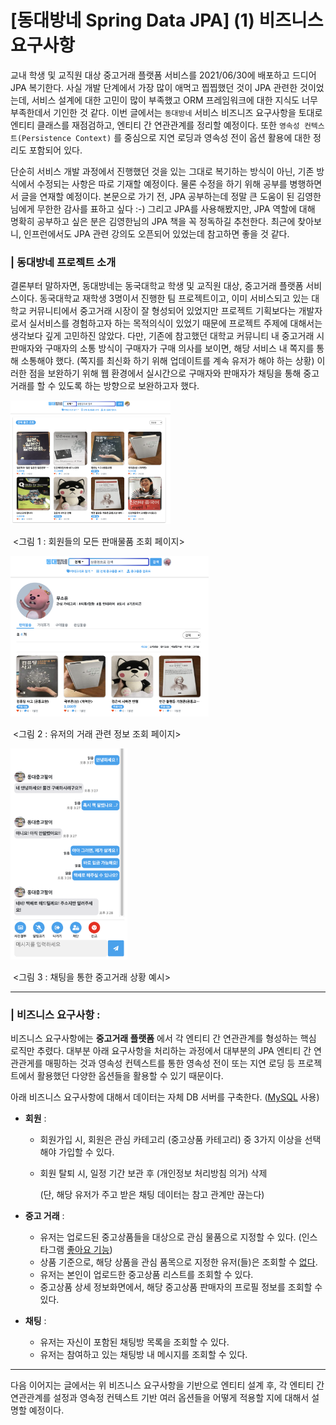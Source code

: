 # [동대방네 Spring Data JPA] (1) 비즈니스 요구사항

 

교내 학생 및 교직원 대상 중고거래 플랫폼 서비스를 2021/06/30에 배포하고 드디어 JPA 복기한다. 사실 개발 단계에서 가장 많이 애먹고 찝찝했던 것이 JPA 관련한 것이었는데, 서비스 설계에 대한 고민이 많이 부족했고 ORM 프레임워크에 대한 지식도 너무 부족한데서 기인한 것 같다. 이번 글에서는 `동대방네` 서비스 비즈니즈 요구사항을 토대로 엔티티 클래스를 재점검하고, 엔티티 간 연관관계를 정리할 예정이다. 또한 `영속성 컨텍스트(Persistence Context)` 를 중심으로 지연 로딩과 영속성 전이 옵션 활용에 대한 정리도 포함되어 있다.

단순히 서비스 개발 과정에서 진행했던 것을 있는 그대로 복기하는 방식이 아닌, 기존 방식에서 수정되는 사항은 따로 기재할 예정이다. 물론 수정을 하기 위해 공부를 병행하면서 글을 연재할 예정이다.  본문으로 가기 전, JPA 공부하는데 정말 큰 도움이 된 김영한님에게 무한한 감사를 표하고 싶다 :-) 그리고 JPA를 사용해봤지만, JPA 역할에 대해 명확히 공부하고 싶은 분은 김영한님의 JPA 책을 꼭 정독하길 추천한다. 최근에 찾아보니, 인프런에서도 JPA 관련 강의도 오픈되어 있었는데 참고하면 좋을 것 같다. 



### | 동대방네 프로젝트 소개 

결론부터 말하자면, 동대방네는 동국대학교 학생 및 교직원 대상, 중고거래 플랫폼 서비스이다. 동국대학교 재학생 3명이서 진행한 팀 프로젝트이고, 이미 서비스되고 있는 대학교 커뮤니티에서 중고거래 시장이 잘 형성되어 있었지만 프로젝트 기획보다는 개발자로서 실서비스를 경험하고자 하는 목적의식이 있었기 때문에 프로젝트 주제에 대해서는 생각보다 깊게 고민하진 않았다. 다만, 기존에 참고했던 대학교 커뮤니티 내 중고거래 시 판매자와 구매자의 소통 방식이 구매자가 구매 의사를 보이면,  해당 서비스 내 쪽지를 통해 소통해야 했다. (쪽지를 최신화 하기 위해 업데이트를 계속 유저가 해야 하는 상황) 이러한 점을 보완하기 위해 웹 환경에서 실시간으로 구매자와 판매자가 채팅을 통해 중고거래를 할 수 있도록 하는 방향으로 보완하고자 했다. 



<img src="./imgs/dgumarket_info1.png" alt="dgumarket_info1" style="zoom:25%;" />

​										 <그림 1 : 회원들의 모든 판매물품 조회 페이지> 

<img src="./imgs/dgumarket_info3.png" alt="dgumarket_info3" style="zoom: 31%;" />

​										 <그림 2 : 유저의 거래 관련 정보 조회 페이지> 

<img src="./imgs/dgumarket_info2.png" alt="dgumarket_info2" style="zoom: 33%;" />

​										<그림 3 : 채팅을 통한 중고거래 상황 예시> 

___

### | 비즈니스 요구사항 : 

비즈니스 요구사항에는 **중고거래 플랫폼** 에서 각 엔티티 간 연관관계를 형성하는 핵심 로직만 추렸다. 대부분 아래 요구사항을 처리하는 과정에서 대부분의 JPA 엔티티 간 연관관게를 매핑하는 것과 영속성 컨텍스트를 통한 영속성 전이 또는 지연 로딩 등 프로젝트에서 활용했던 다양한 옵션들을 활용할 수 있기 때문이다. 

아래 비즈니스 요구사항에 대해서 데이터는 자체 DB 서버를 구축한다. (<u>MySQL</u> 사용)

- **회원** : 

  - 회원가입 시, 회원은 관심 카테고리 (중고상품 카테고리) 중 3가지 이상을 선택해야 가입할 수 있다. 

  - 회원 탈퇴 시, 일정 기간 보관 후 (개인정보 처리방침 의거) 삭제 

    (단, 해당 유저가 주고 받은 채팅 데이터는 참고 관계만 끊는다) 

    

- **중고 거래** :

  - 유저는 업로드된 중고상품들을 대상으로 관심 물품으로 지정할 수 있다. (인스타그램 <u>좋아요 기능</u>)
  - 상품 기준으로, 해당 상품을 관심 품목으로 지정한 유저(들)은 조회할 수 <u>없다</u>.
  - 유저는 본인이 업로드한 중고상품 리스트를 조회할 수 있다.
  - 중고상품 상세 정보화면에서, 해당 중고상품 판매자의 프로필 정보를 조회할 수 있다.

- **채팅** :

  - 유저는 자신이 포함된 채팅방 목록을 조회할 수 있다. 
  - 유저는 참여하고 있는 채팅방 내 메시지를 조회할 수 있다.

___

다음 이어지는 글에서는 위 비즈니스 요구사항을 기반으로 엔티티 설계 후, 각 엔티티 간 연관관계를 설정과 영속정 컨텍스트 기반 여러 옵션들을 어떻게 적용할 지에 대해서 설명할 예정이다. 